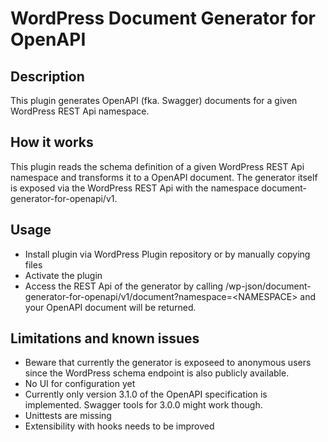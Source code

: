 # WordPress Document Generator for OpenAPI

## Description

This plugin generates OpenAPI (fka. Swagger) documents for a given WordPress REST Api namespace.
  
## How it works

This plugin reads the schema definition of a given WordPress REST Api namespace and transforms it to a
OpenAPI document. The generator itself is exposed via the WordPress REST Api with the namespace 
document-generator-for-openapi/v1.

## Usage

* Install plugin via WordPress Plugin repository or by manually copying files
* Activate the plugin
* Access the REST Api of the generator by calling /wp-json/document-generator-for-openapi/v1/document?namespace=\<NAMESPACE\> and your OpenAPI document will be returned.

## Limitations and known issues

* Beware that currently the generator is exposeed to anonymous users since the WordPress schema endpoint is also publicly 
available.
* No UI for configuration yet
* Currently only version 3.1.0 of the OpenAPI specification is implemented. Swagger tools for 3.0.0 might work though.
* Unittests are missing
* Extensibility with hooks needs to be improved